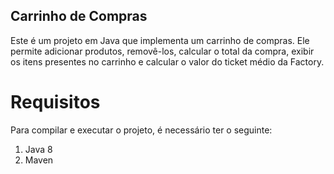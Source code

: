 ## Carrinho de Compras
Este é um projeto em Java que implementa um carrinho de compras. Ele permite adicionar produtos, removê-los, calcular o total da compra, exibir os itens presentes no carrinho e calcular o valor do ticket médio da Factory.

# Requisitos
Para compilar e executar o projeto, é necessário ter o seguinte:
1. Java 8
2. Maven
